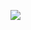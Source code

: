 [![](https://travis-ci.com/fmi-basel/pixfret.svg?branch=master)](https://travis-ci.com/fmi-basel/pixfret)

